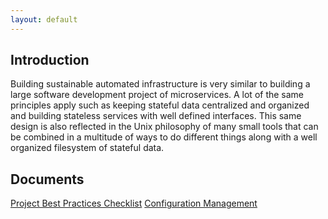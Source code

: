 ```yaml
---
layout: default
---
```


## Introduction

Building sustainable automated infrastructure is very similar to building a large software development project of microservices. A lot of the same principles apply such as keeping stateful data centralized and organized and building stateless services with well defined interfaces. This same design is also reflected in the Unix philosophy of many small tools that can be combined in a multitude of ways to do different things along with a well organized filesystem of stateful data. 

## Documents
[Project Best Practices Checklist](best-practices.html)
[Configuration Management](configuration-management.html)

